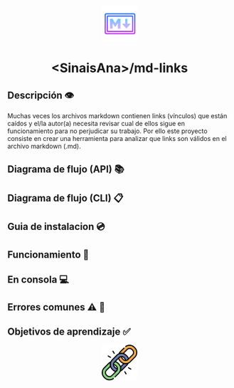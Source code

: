 <br />
<p align="center">
  <a href="https://github.com/SinaisAna/LIM013-fe-md-links/blob/master/README.md">
    <img src="readme.img/iconMarkdown.png" alt="Logo" width="80" height="80">
  </a>
  <h1 align="center">&#60SinaisAna&#62/md-links</h1>
</p>


## Descripción 👁‍
Muchas veces los archivos markdown contienen links (vínculos) que están caídos y el/la autor(a) necesita revisar cual de ellos sigue en funcionamiento para no perjudicar su trabajo. Por ello este proyecto consiste en crear una herramienta para analizar que links son válidos en el archivo markdown (.md).

## Diagrama de flujo (API) 📚

## Diagrama de flujo (CLI) 📋

## Guia de instalacion 💿

## Funcionamiento 🚀

## En consola 💻

## Errores comunes ⚠ 📣

## Objetivos de aprendizaje ✅
<p align="center">
    <img src="readme.img/cadena.png" alt="Logo" width="80" height="80">
</p>